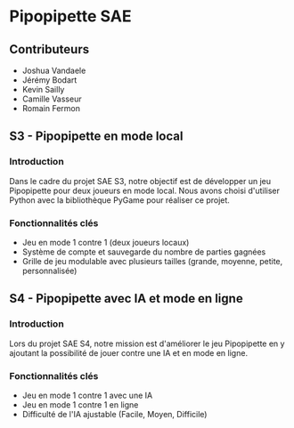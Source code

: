 # Pipopipette SAE

## Contributeurs

- Joshua Vandaele
- Jérémy Bodart
- Kevin Sailly
- Camille Vasseur
- Romain Fermon

## S3 - Pipopipette en mode local

### Introduction

Dans le cadre du projet SAE S3, notre objectif est de développer un jeu Pipopipette pour deux joueurs en mode local. Nous avons choisi d'utiliser Python avec la bibliothèque PyGame pour réaliser ce projet.

### Fonctionnalités clés

- Jeu en mode 1 contre 1 (deux joueurs locaux)
- Système de compte et sauvegarde du nombre de parties gagnées
- Grille de jeu modulable avec plusieurs tailles (grande, moyenne, petite, personnalisée)

## S4 - Pipopipette avec IA et mode en ligne

### Introduction

Lors du projet SAE S4, notre mission est d'améliorer le jeu Pipopipette en y ajoutant la possibilité de jouer contre une IA et en mode en ligne.

### Fonctionnalités clés

- Jeu en mode 1 contre 1 avec une IA
- Jeu en mode 1 contre 1 en ligne
- Difficulté de l'IA ajustable (Facile, Moyen, Difficile)
